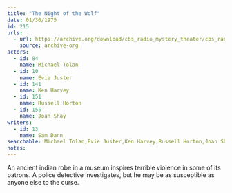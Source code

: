 ```yaml
---
title: "The Night of the Wolf"
date: 01/30/1975
id: 215
urls: 
  - url: https://archive.org/download/cbs_radio_mystery_theater/cbs_radio_mystery_theater-0201-0250.zip/cbs_radio_mystery_theater-0201-0250%2Fcbsrmt_0215_the_night_of_the_wolf.mp3
    source: archive-org
actors:  
  - id: 84
    name: Michael Tolan  
  - id: 10
    name: Evie Juster  
  - id: 141
    name: Ken Harvey  
  - id: 151
    name: Russell Horton  
  - id: 155
    name: Joan Shay
writers:  
  - id: 13
    name: Sam Dann
searchable: Michael Tolan,Evie Juster,Ken Harvey,Russell Horton,Joan Shay Sam Dann
notes:  
---
```

An ancient indian robe in a museum inspires terrible violence in some of its patrons. A police detective investigates, but he may be as susceptible as anyone else to the curse.